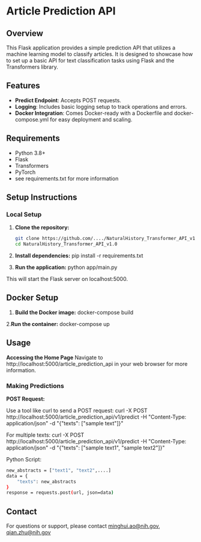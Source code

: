 # Article Prediction API

## Overview
This Flask application provides a simple prediction API that utilizes a machine learning model to classify articles. It is designed to showcase how to set up a basic API for text classification tasks using Flask and the Transformers library.

## Features
- **Predict Endpoint**: Accepts POST requests.
- **Logging**: Includes basic logging setup to track operations and errors.
- **Docker Integration**: Comes Docker-ready with a Dockerfile and docker-compose.yml for easy deployment and scaling.

## Requirements
- Python 3.8+
- Flask
- Transformers
- PyTorch
- see requirements.txt for more information

## Setup Instructions

### Local Setup
1. **Clone the repository:**
   ```bash
   git clone https://github.com/..../NaturalHistory_Transformer_API_v1.0.git
   cd NaturalHistory_Transformer_API_v1.0

2. **Install dependencies:**
   pip install -r requirements.txt

3. **Run the application:**
   python app/main.py

This will start the Flask server on localhost:5000.

## Docker Setup

1. **Build the Docker image:**
docker-compose build

2.**Run the container:**
docker-compose up

## Usage

**Accessing the Home Page**
Navigate to http://localhost:5000/article_prediction_api in your web browser for more information.

### Making Predictions

**POST Request:**

Use a tool like curl to send a POST request:
curl -X POST http://localhost:5000/article_prediction_api/v1/predict -H "Content-Type: application/json" -d "{\"texts\": [\"sample text\"]}"

For multiple texts:
curl -X POST http://localhost:5000/article_prediction_api/v1/predict -H "Content-Type: application/json" -d "{\"texts\": [\"sample text1\", \"sample text2\"]}"

Python Script:
```bash
new_abstracts = ["text1", "text2",....]
data = {
    "texts": new_abstracts
}
response = requests.post(url, json=data)
```



## Contact
For questions or support, please contact minghui.ao@nih.gov, qian.zhu@nih.gov
